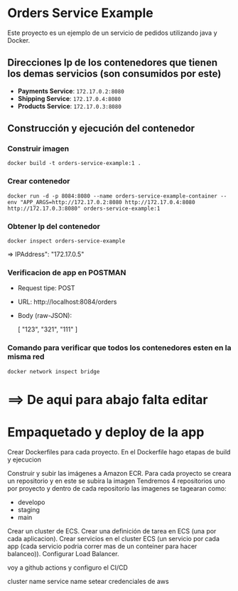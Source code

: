 # Orders Service Example

Este proyecto es un ejemplo de un servicio de pedidos utilizando java y Docker.

## Direcciones Ip de los contenedores que tienen los demas servicios (son consumidos por este)

- **Payments Service**: `172.17.0.2:8080`
- **Shipping Service**: `172.17.0.4:8080`
- **Products Service**: `172.17.0.3:8080`

## Construcción y ejecución del contenedor


### Construir imagen
```
docker build -t orders-service-example:1 .
```
### Crear contenedor
```
docker run -d -p 8084:8080 --name orders-service-example-container --env "APP_ARGS=http://172.17.0.2:8080 http://172.17.0.4:8080 http://172.17.0.3:8080" orders-service-example:1
```


### Obtener Ip del contenedor
```
docker inspect orders-service-example
```
=> IPAddress": "172.17.0.5"


### Verificacion de app en POSTMAN
- Request tipe: POST
- URL: http://localhost:8084/orders
- Body (raw-JSON):  

    [
        "123", "321", "111"
    ]


### Comando para verificar que todos los contenedores esten en la misma red
```
docker network inspect bridge
```


# ==> De aqui para abajo falta editar


# Empaquetado y deploy de la app

Crear Dockerfiles para cada proyecto.
    En el Dockerfile hago etapas de build y ejecucion

Construir y subir las imágenes a Amazon ECR.
Para cada proyecto se creara un repositorio y en este se subira la imagen
Tendremos 4 repositorios uno por proyecto y dentro de cada repositorio las imagenes se tagearan como:
- developo
- staging 
- main


Crear un cluster de ECS.
Crear una definición de tarea en ECS (una por cada aplicacion). 
Crear servicios en el cluster ECS (un servicio por cada app (cada servicio podria correr mas de un conteiner para hacer balanceo)).
    Configurar Load Balancer.


voy a github actions y configuro el CI/CD


cluster name
service name
setear credenciales de aws